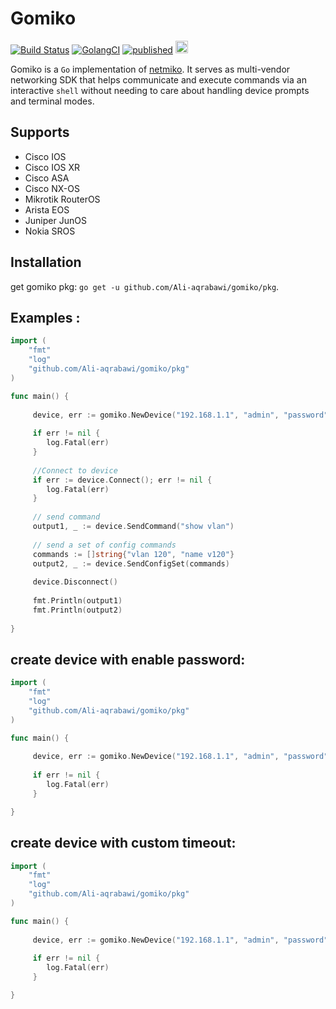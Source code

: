# Gomiko
[![Build Status](https://travis-ci.org/Ali-aqrabawi/gomiko.svg?branch=master)](https://travis-ci.org/Ali-aqrabawi/gomiko)
[![GolangCI](https://golangci.com/badges/github.com/Ali-aqrabawi/gomiko.svg)](https://golangci.com)
[![published](https://static.production.devnetcloud.com/codeexchange/assets/images/devnet-published.svg)](https://developer.cisco.com/codeexchange/github/repo/Ali-aqrabawi/gomiko)
[<img src="https://api.gitsponsors.com/api/badge/img?id=192590075" height="20">](https://api.gitsponsors.com/api/badge/link?p=xOtJljV6r7vHqTB7WwqJPvHjy9mv5zm1vUkLp13Uar0JcZYpgrTgWJHMoakqNuul)




Gomiko is a `Go` implementation of [netmiko](https://github.com/ktbyers/netmiko). It serves as multi-vendor networking SDK that helps communicate and execute commands via an interactive `shell`
without needing to care about handling device prompts and terminal modes.
 
## Supports
* Cisco IOS
* Cisco IOS XR
* Cisco ASA
* Cisco NX-OS
* Mikrotik RouterOS
* Arista EOS
* Juniper JunOS
* Nokia SROS

## Installation
get gomiko pkg: `go get -u github.com/Ali-aqrabawi/gomiko/pkg`.

## Examples :
```go
import (
	"fmt"
	"log"
	"github.com/Ali-aqrabawi/gomiko/pkg"
)

func main() {
	
     device, err := gomiko.NewDevice("192.168.1.1", "admin", "password", "cisco_ios", 22)
     
     if err != nil {
     	log.Fatal(err)
     }
     
     //Connect to device
     if err := device.Connect(); err != nil {
     	log.Fatal(err)
     }
     
     // send command
     output1, _ := device.SendCommand("show vlan")
     
     // send a set of config commands
     commands := []string{"vlan 120", "name v120"}
     output2, _ := device.SendConfigSet(commands)
     
     device.Disconnect()
     
     fmt.Println(output1)
     fmt.Println(output2)
 
}
```

## create device with enable password:
```go
import (
	"fmt"
	"log"
	"github.com/Ali-aqrabawi/gomiko/pkg"
)

func main() {
	
     device, err := gomiko.NewDevice("192.168.1.1", "admin", "password", "cisco_ios", 22, gomiko.SecretOption("enablePass"))
     
     if err != nil {
     	log.Fatal(err)
     }     

}
```

## create device with custom timeout:
```go
import (
	"fmt"
	"log"
	"github.com/Ali-aqrabawi/gomiko/pkg"
)

func main() {
	
     device, err := gomiko.NewDevice("192.168.1.1", "admin", "password", "cisco_ios", 22, gomiko.SecretOption("enablePass"), gomiko.TimeoutOption(10))
     
     if err != nil {
     	log.Fatal(err)
     }     

}
```
